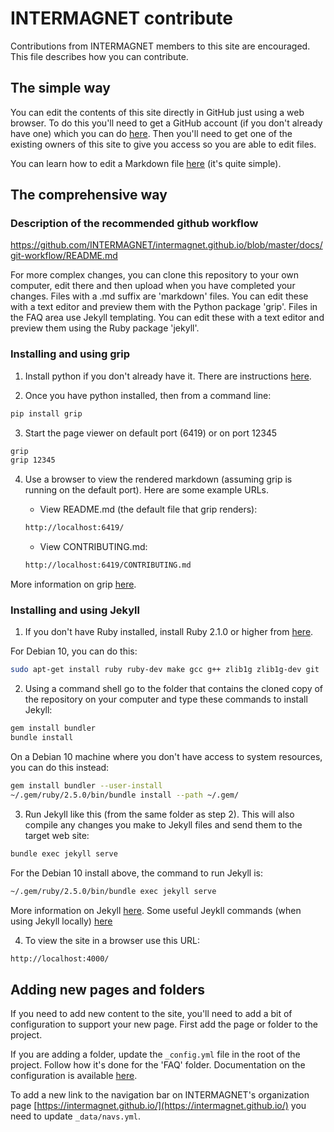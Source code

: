# INTERMAGNET contribute

Contributions from INTERMAGNET members to this site are encouraged. This file describes how you can contribute.

## The simple way

You can edit the contents of this site directly in GitHub just using a web browser.
To do this you'll need to get a GitHub account (if you don't already have one) which
you can do [here](https://github.com/join). Then you'll need to get one of the existing
owners of this site to give you access so you are able to edit files.

You can learn how to edit a Markdown file [here](https://guides.github.com/pdfs/markdown-cheatsheet-online.pdf)
(it's quite simple).

## The comprehensive way

### Description of the recommended github workflow

<https://github.com/INTERMAGNET/intermagnet.github.io/blob/master/docs/git-workflow/README.md>

For more complex changes, you can clone this repository to your own computer, edit there and then upload when you have completed your changes. Files with a .md suffix are 'markdown' files. You can edit these with a text editor and preview them with the Python package 'grip'. Files in the FAQ area use Jekyll templating. You can edit these with a text editor and preview them using the Ruby package 'jekyll'.

### Installing and using grip

1. Install python if you don't already have it. There are instructions [here](https://wiki.python.org/moin/BeginnersGuide/Download).

2. Once you have python installed, then from a command line:

```bash
pip install grip
```

3. Start the page viewer on default port (6419) or on port 12345

```bash
grip
grip 12345
```

4. Use a browser to view the rendered markdown (assuming grip is running on the default port). Here are some example URLs.

    - View README.md (the default file that grip renders):

    ```bash
    http://localhost:6419/
    ```

    - View CONTRIBUTING.md:

    ```bash
    http://localhost:6419/CONTRIBUTING.md
    ```

More information on grip [here](https://github.com/joeyespo/grip).

### Installing and using Jekyll

1. If you don't have Ruby installed, install Ruby 2.1.0 or higher from [here](https://www.ruby-lang.org/en/downloads/).

For Debian 10, you can do this:
```bash
sudo apt-get install ruby ruby-dev make gcc g++ zlib1g zlib1g-dev git
```

2. Using a command shell go to the folder that contains the cloned copy of the repository on your computer and type these commands to install Jekyll:

```bash
gem install bundler
bundle install
```

On a Debian 10 machine where you don't have access to system resources, you can do this instead:

```bash
gem install bundler --user-install
~/.gem/ruby/2.5.0/bin/bundle install --path ~/.gem/
```

3. Run Jekyll like this (from the same folder as step 2). This
   will also compile any changes you make to Jekyll files and
   send them to the target web site:

```bash
bundle exec jekyll serve
```

For the Debian 10 install above, the command to run Jekyll is:

```bash
~/.gem/ruby/2.5.0/bin/bundle exec jekyll serve
```

   More information on Jekyll [here](https://help.github.com/articles/setting-up-your-github-pages-site-locally-with-jekyll/).
   Some useful Jeykll commands (when using Jekyll locally) [here](https://jekyllrb.com/docs/usage/)

4. To view the site in a browser use this URL:

```bash
http://localhost:4000/
```

## Adding new pages and folders

If you need to add new content to the site, you'll need to add a bit of configuration to support your new page.
First add the page or folder to the project.

If you are adding a folder, update the ```_config.yml``` file in the root of the project. Follow how it's done for the 'FAQ' folder. Documentation on the configuration is available [here](https://jekyllrb.com/docs/collections/).

To add a new link to the navigation bar on INTERMAGNET's organization page [https://intermagnet.github.io/](https://intermagnet.github.io/) you need to update ```_data/navs.yml```.

